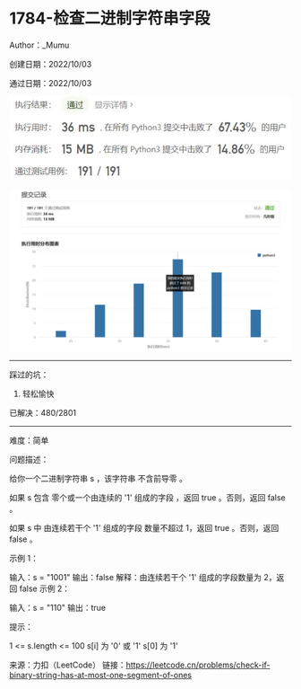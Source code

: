# 1784-检查二进制字符串字段

Author：_Mumu

创建日期：2022/10/03

通过日期：2022/10/03

![](./通过截图2.jpg)

![](./通过截图1.jpg)

*****

踩过的坑：

1. 轻松愉快

已解决：480/2801

*****

难度：简单

问题描述：

给你一个二进制字符串 s ，该字符串 不含前导零 。

如果 s 包含 零个或一个由连续的 '1' 组成的字段 ，返回 true 。否则，返回 false 。

如果 s 中 由连续若干个 '1' 组成的字段 数量不超过 1，返回 true 。否则，返回 false 。

 

示例 1：

输入：s = "1001"
输出：false
解释：由连续若干个 '1' 组成的字段数量为 2，返回 false
示例 2：

输入：s = "110"
输出：true


提示：

1 <= s.length <= 100
s[i] 为 '0' 或 '1'
s[0] 为 '1'

来源：力扣（LeetCode）
链接：https://leetcode.cn/problems/check-if-binary-string-has-at-most-one-segment-of-ones